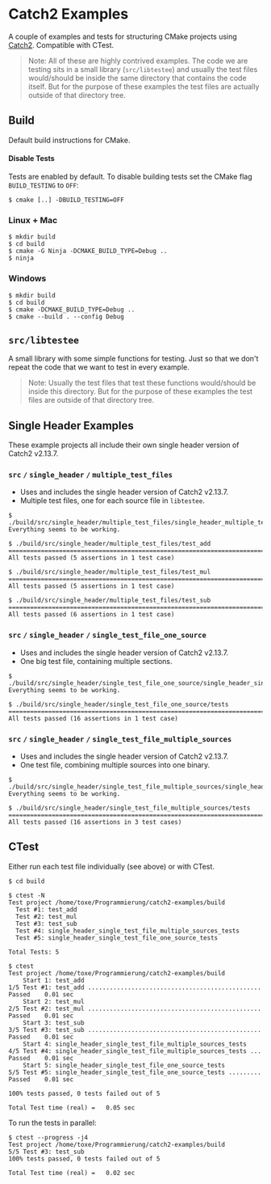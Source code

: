 # Catch2 Examples

A couple of examples and tests for structuring CMake projects using [Catch2](https://github.com/catchorg/Catch2). Compatible with CTest.

> Note: All of these are highly contrived examples. The code we are testing sits in a small library (`src/libtestee`) and usually the test files would/should be inside the same directory that contains the code itself. But for the purpose of these examples the test files are actually outside of that directory tree.

## Build

Default build instructions for CMake.

#### Disable Tests

Tests are enabled by default. To disable building tests set the CMake flag `BUILD_TESTING` to `OFF`:

```
$ cmake [..] -DBUILD_TESTING=OFF
```

### Linux + Mac

```
$ mkdir build
$ cd build
$ cmake -G Ninja -DCMAKE_BUILD_TYPE=Debug ..
$ ninja
```

### Windows

```
$ mkdir build
$ cd build
$ cmake -DCMAKE_BUILD_TYPE=Debug ..
$ cmake --build . --config Debug
```

## `src/libtestee`

A small library with some simple functions for testing. Just so that we don't repeat the code that we want to test in every example.

> Note: Usually the test files that test these functions would/should be inside this directory. But for the purpose of these examples the test files are outside of that directory tree.

## Single Header Examples

These example projects all include their own single header version of Catch2 v2.13.7.

### `src` `/` `single_header` `/` `multiple_test_files`

- Uses and includes the single header version of Catch2 v2.13.7.
- Multiple test files, one for each source file in `libtestee`.

```
$ ./build/src/single_header/multiple_test_files/single_header_multiple_test_files
Everything seems to be working.

$ ./build/src/single_header/multiple_test_files/test_add
===============================================================================
All tests passed (5 assertions in 1 test case)

$ ./build/src/single_header/multiple_test_files/test_mul
===============================================================================
All tests passed (5 assertions in 1 test case)

$ ./build/src/single_header/multiple_test_files/test_sub
===============================================================================
All tests passed (6 assertions in 1 test case)
```

### `src` `/` `single_header` `/` `single_test_file_one_source`

- Uses and includes the single header version of Catch2 v2.13.7.
- One big test file, containing multiple sections.

```
$ ./build/src/single_header/single_test_file_one_source/single_header_single_test_file_one_source
Everything seems to be working.

$ ./build/src/single_header/single_test_file_one_source/tests
===============================================================================
All tests passed (16 assertions in 1 test case)
```

### `src` `/` `single_header` `/` `single_test_file_multiple_sources`

- Uses and includes the single header version of Catch2 v2.13.7.
- One test file, combining multiple sources into one binary.

```
$ ./build/src/single_header/single_test_file_multiple_sources/single_header_single_test_file_multiple_sources
Everything seems to be working.

$ ./build/src/single_header/single_test_file_multiple_sources/tests
===============================================================================
All tests passed (16 assertions in 3 test cases)
```

## CTest

Either run each test file individually (see above) or with CTest.

```
$ cd build

$ ctest -N
Test project /home/toxe/Programmierung/catch2-examples/build
  Test #1: test_add
  Test #2: test_mul
  Test #3: test_sub
  Test #4: single_header_single_test_file_multiple_sources_tests
  Test #5: single_header_single_test_file_one_source_tests

Total Tests: 5

$ ctest
Test project /home/toxe/Programmierung/catch2-examples/build
    Start 1: test_add
1/5 Test #1: test_add ................................................   Passed    0.01 sec
    Start 2: test_mul
2/5 Test #2: test_mul ................................................   Passed    0.01 sec
    Start 3: test_sub
3/5 Test #3: test_sub ................................................   Passed    0.01 sec
    Start 4: single_header_single_test_file_multiple_sources_tests
4/5 Test #4: single_header_single_test_file_multiple_sources_tests ...   Passed    0.01 sec
    Start 5: single_header_single_test_file_one_source_tests
5/5 Test #5: single_header_single_test_file_one_source_tests .........   Passed    0.01 sec

100% tests passed, 0 tests failed out of 5

Total Test time (real) =   0.05 sec
```

To run the tests in parallel:

```
$ ctest --progress -j4
Test project /home/toxe/Programmierung/catch2-examples/build
5/5 Test #3: test_sub
100% tests passed, 0 tests failed out of 5

Total Test time (real) =   0.02 sec
```
